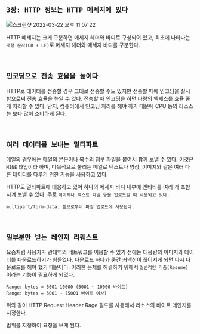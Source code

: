 ## `3장: HTTP 정보는 HTTP 메세지에 있다`

![스크린샷 2022-03-22 오후 11 07 22](https://user-images.githubusercontent.com/45676906/159500264-084f87b8-59c0-4732-b5ca-70052f60e4fb.png)

HTTP 메세지는 크게 구분하면 메세지 헤더와 바디로 구성되어 있고, 최초에 나타나는 `개행 문자(CR + LF)`로 메세지 헤더와 메세지 바디를 구분한다.

<br>

## `인코딩으로 전송 효율을 높이다`

HTTP로 데이터를 전송할 경우 그대로 전송할 수도 있지만 전송할 때에 인코딩을 실시함으로써 전송 효율을 높일 수 있다. 전송할 때 인코딩을 하면 다량의 엑세스를 효율 좋게 처리할 수 있다. 단지, 컴퓨터에서 인코딩 처리를 해야 하기 때문에 CPU 등의 리소스는 보다 많이 소비하게 된다.

<br>

## `여러 데이터를 보내는 멀티파트`

메일의 경우에는 메일의 본문이나 복수의 첨부 파일을 붙여서 함께 보낼 수 있다. 이것은 `MINE` 타입이라 하며, 다목적으로 불리는 메일로 텍스트나 영상, 이미지와 같은 여러 다른 데이터를 다루기 위한 기능을 사용하고 있다.

HTTP도 멀티파트에 대응하고 있어 하나의 메세지 바디 내부에 엔티티를 여러 개 포함시켜 보낼 수 있다. 주로 `이미지나 텍스트 파일 등을 업로드할 때 사용되고 있다.`

```
multipart/form-data: 폼으로부터 파일 업로드에 사용된다.
```

<br>

## `일부분만 받는 레인지 리퀘스트`

요즘처럼 사용자가 광대역의 네트워크를 이용할 수 있기 전에는 대용량의 이미지와 데이터를 다운로드하기가 힘들었다. 다운로드 하다가 중간 커넥션이 끊어지게 되면 다시 다운로드를 해야 했기 때문이다. 이러한 문제를 해결하기 위해서 `일반적인 리줌(Resume)` 이라는 기능이 필요하게 되었다. 

```
Range: bytes = 5001-10000 (5001 ~ 10000 바이트)
Range: bytes = 5001 ~ (5001 바이트 이상)
```

위와 같이 HTTP Request Header Rage 필드를 사용해서 리소스의 바이트 레인지를 지정한다.

범위를 지정하여 요청을 보게 된다. 

